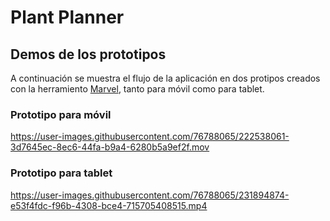 # Plant Planner


## Demos de los prototipos

A continuación se muestra el flujo de la aplicación en dos protipos creados con la herramiento [Marvel](https://marvelapp.com/), tanto para móvil como para tablet.

### Prototipo para móvil

https://user-images.githubusercontent.com/76788065/222538061-3d7645ec-8ec6-44fa-b9a4-6280b5a9ef2f.mov

### Prototipo para tablet

https://user-images.githubusercontent.com/76788065/231894874-e53f4fdc-f96b-4308-bce4-715705408515.mp4



